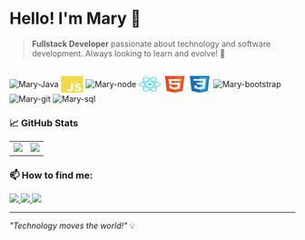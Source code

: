# Hello! I'm Mary 👋



> **Fullstack Developer** passionate about technology and software development. Always looking to learn and evolve! 🚀

<div style="display: inline_block"><br>
  <img align="center" alt="Mary-Java" height="30" width="40" src="https://devicon-website.vercel.app/api/java/original.svg">
  <img align="center" alt="Mary-Js" height="30" width="40" src="https://raw.githubusercontent.com/devicons/devicon/master/icons/javascript/javascript-plain.svg">
  <img align="center" alt="Mary-node" height="30" width="40" src="https://devicon-website.vercel.app/api/nodejs/original.svg">
  <img align="center" alt="Mary-React" height="30" width="40" src="https://raw.githubusercontent.com/devicons/devicon/master/icons/react/react-original.svg">
  <img align="center" alt="Mary-HTML" height="30" width="40" src="https://raw.githubusercontent.com/devicons/devicon/master/icons/html5/html5-original.svg">
  <img align="center" alt="Mary-CSS" height="30" width="40" src="https://raw.githubusercontent.com/devicons/devicon/master/icons/css3/css3-original.svg">
  <img align="center" alt="Mary-bootstrap" height="30" width="40" src="https://devicon-website.vercel.app/api/bootstrap/original.svg">
  <img align="center" alt="Mary-git" height="30" width="40" src="https://devicon-website.vercel.app/api/git/original.svg">
  <img align="center" alt="Mary-sql" height="30" width="40" src="https://devicon-website.vercel.app/api/mysql/original.svg">
</div>

### 📈 GitHub Stats

<table>
  <tr>
    <td>
      <img src="https://github-readme-stats.vercel.app/api?username=MarySql&show_icons=true&theme=dracula" />
    </td>
    <td>
      <img src="https://github-readme-stats.vercel.app/api/top-langs/?username=MarySql&layout=compact&theme=dracula" />
    </td>
  </tr>
</table>

### 📫 How to find me:

<div> 

  <a href="mailto:mary.mitsuri250@gmail.com">
    <img src="https://img.shields.io/badge/-Gmail-%23333?style=for-the-badge&logo=gmail&logoColor=white" target="_blank">
  </a>

  <a href="https://www.linkedin.com/in/maryane-soares-1b4642327/" target="_blank">
    <img src="https://img.shields.io/badge/-LinkedIn-%230077B5?style=for-the-badge&logo=linkedin&logoColor=white" target="_blank">
  </a>

  <a href="https://marysql.github.io/portfolio-web/" target="_blank">
    <img src="https://img.shields.io/badge/-Portfólio-%23ff7e5f?style=for-the-badge&logo=internet-explorer&logoColor=white">
  </a>
</div>


---

_"Technology moves the world!"_ 💡
